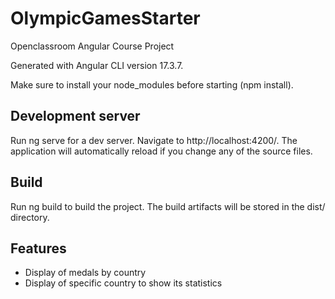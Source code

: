 
# OlympicGamesStarter

Openclassroom Angular Course Project

Generated with Angular CLI version 17.3.7.

Make sure to install your node_modules before starting (npm install).




## Development server

Run ng serve for a dev server. Navigate to http://localhost:4200/. The application will automatically reload if you change any of the source files.

## Build


Run ng build to build the project. The build artifacts will be stored in the dist/ directory.




## Features

- Display of medals by country
- Display of specific country to show its statistics


